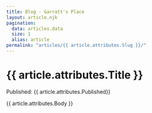 ```yaml
---
title: Blog - Garratt's Place
layout: article.njk
pagination:
  data: articles.data
  size: 1
  alias: article
permalink: "articles/{{ article.attributes.Slug }}/"
---
```

<div class="border-l-4 border-orange-500 pl-3 mb-4">
  <h1 class="mt-8 mb-4 text-5xl">{{ article.attributes.Title }}</h1>
  <span>Published: <span class="underline underline-offset-4">{{ article.attributes.Published}}</span></span>
</div>

{{ article.attributes.Body }}

